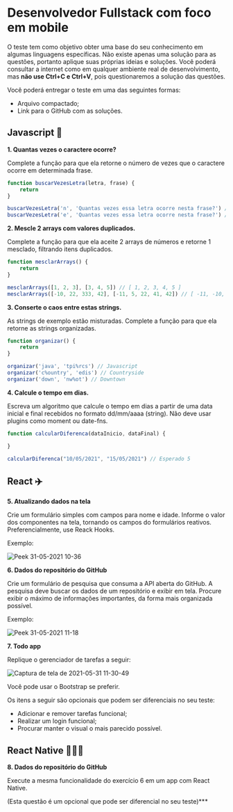 # Desenvolvedor Fullstack com foco em mobile

O teste tem como objetivo obter uma base do seu conhecimento em algumas linguagens específicas. Não existe apenas uma solução para as questões, portanto aplique suas próprias ideias e soluções. Você poderá consultar a internet como em qualquer ambiente real de desenvolvimento, mas **não use Ctrl+C e Ctrl+V**, pois questionaremos a solução das questões.

Você poderá entregar o teste em uma das seguintes formas:
- Arquivo compactado;
- Link para o GitHub com as soluções.

## Javascript :blue_car:

**1. Quantas vezes o caractere ocorre?**

Complete a função para que ela retorne o número de vezes que o caractere ocorre em determinada frase.

```javascript
function buscarVezesLetra(letra, frase) {
	return
}

buscarVezesLetra('n', 'Quantas vezes essa letra ocorre nesta frase?') // Esperado 2
buscarVezesLetra('e', 'Quantas vezes essa letra ocorre nesta frase?') // Esperado 7
```

**2. Mescle 2 arrays com valores duplicados.**

Complete a função para que ela aceite 2 arrays de números e retorne 1 mesclado, filtrando itens duplicados.

```javascript
function mesclarArrays() {
	return
}

mesclarArrays([1, 2, 3], [3, 4, 5]) // [ 1, 2, 3, 4, 5 ]
mesclarArrays([-10, 22, 333, 42], [-11, 5, 22, 41, 42]) // [ -11, -10, 5, 22, 41,  42, 333]
```


**3. Conserte o caos entre estas strings.**

As strings de exemplo estão misturadas. Complete a função para que ela retorne as strings organizadas.

```javascript
function organizar() {
	return
}

organizar('java', 'tpi%rcs') // Javascript
organizar('c%ountry', 'edis') // Countryside
organizar('down', 'nw%ot') // Downtown
```

**4. Calcule o tempo em dias.**

Escreva um algoritmo que calcule o tempo em dias a partir de uma data inicial e final
recebidos no formato dd/mm/aaaa (string). Não deve usar plugins como moment ou date-fns.

```javascript
function calcularDiferenca(dataInicio, dataFinal) {

}

calcularDiferenca("10/05/2021", "15/05/2021") // Esperado 5
```

## React :airplane:

**5. Atualizando dados na tela**

Crie um formulário simples com campos para nome e idade. Informe o valor dos componentes na tela, tornando os campos do formulários reativos. Preferencialmente, use Reack Hooks.

Exemplo:

![Peek 31-05-2021 10-36](https://user-images.githubusercontent.com/83364092/120201738-29ac2900-c1fc-11eb-9045-e0ff683d8360.gif)

**6. Dados do repositório do GitHub**

Crie um formulário de pesquisa que consuma a API aberta do GitHub. A pesquisa deve buscar os dados de um repositório e exibir em tela. Procure exibir o máximo de informações importantes, da forma mais organizada possível.

Exemplo:

![Peek 31-05-2021 11-18](https://user-images.githubusercontent.com/83364092/120206824-0ab09580-c202-11eb-938e-895fb7aa8362.gif)

**7. Todo app**

Replique o gerenciador de tarefas a seguir:

![Captura de tela de 2021-05-31 11-30-49](https://user-images.githubusercontent.com/83364092/120208313-b8707400-c203-11eb-8b13-cfffefda53bf.png)

Você pode usar o Bootstrap se preferir.

Os itens a seguir são opcionais que podem ser diferenciais no seu teste:
- Adicionar e remover tarefas funcional;
- Realizar um login funcional;
- Procurar manter o visual o mais parecido possível.

## React Native :rocket::rocket::rocket:

**8. Dados do repositório do GitHub**

Execute a mesma funcionalidade do exercício 6 em um app com React Native.

(Esta questão é um opcional que pode ser diferencial no seu teste)***
